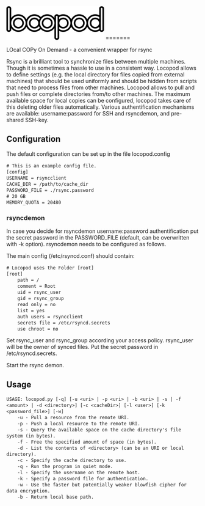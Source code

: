 <img src="./locopod.png" alt="locopod" width="256">
=======

LOcal COPy On Demand - a convenient wrapper for rsync

Rsync is a brilliant tool to synchronize files between multiple machines. Though it is sometimes a hassle to use in a consistent way. Locopod allows to define settings (e.g. the local directory for files copied from external machines) that should be used uniformly and should be hidden from scripts that need to process files from other machines. Locopod allows to pull and push files or complete directories from/to other machines. The maximum available space for local copies can be configured, locopod takes care of this deleting older files automatically. Various authentification mechanisms are available: username:password for SSH and rsyncdemon, and pre-shared SSH-key.

## Configuration

The default configuration can be set up in the file locopod.config
```
# This is an example config file.
[config]
USERNAME = rsyncclient
CACHE_DIR = /path/to/cache_dir
PASSWORD_FILE = ./rsync.password
# 20 GB
MEMORY_QUOTA = 20480
```

### rsyncdemon

In case you decide for rsyncdemon username:password authentification put the secret password in the PASSWORD_FILE (default, can be overwritten with -k option). rsyncdemon needs to be configured as follows.

The main config (/etc/rsyncd.conf) should contain:
```
# Locopod uses the Folder [root]
[root]
    path = /
    comment = Root
    uid = rsync_user
    gid = rsync_group
    read only = no
    list = yes
    auth users = rsyncclient
    secrets file = /etc/rsyncd.secrets
    use chroot = no
```

Set rsync\_user and rsync\_group according your access policy. rsync\_user will be the owner of synced files. Put the secret password in /etc/rsyncd.secrets.

Start the rsync demon.

## Usage

```
USAGE: locopod.py [-q] [-u <uri> | -p <uri> | -b <uri> | -s | -f <amount> | -d <directory>] [-c <cacheDir>] [-l <user>] [-k <password_file>] [-w]
    -u - Pull a resource from the remote URI.
    -p - Push a local resource to the remote URI.
    -s - Query the available space on the cache directory's file system (in bytes).
    -f - Free the specified amount of space (in bytes).
    -d - List the contents of <directory> (can be an URI or local directory).
    -c - Specify the cache directory to use.
    -q - Run the program in quiet mode.
    -l - Specify the username on the remote host.
    -k - Specify a password file for authentication.
    -w - Use the faster but potentially weaker blowfish cipher for data encryption.
    -b - Return local base path.
```
